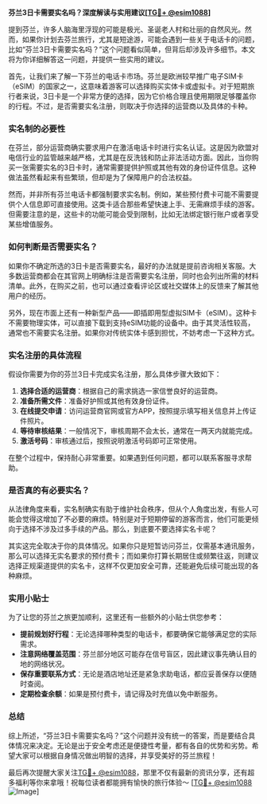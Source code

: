 **芬兰3日卡需要实名吗？深度解读与实用建议[[TG💪+ @esim1088](https://t.me/s/esim1088)]**

提到芬兰，许多人脑海里浮现的可能是极光、圣诞老人村和壮丽的自然风光。然而，如果你计划去芬兰旅行，尤其是短途游，可能会遇到一些关于电话卡的问题，比如“芬兰3日卡需要实名吗？”这个问题看似简单，但背后却涉及许多细节。本文将为你详细解答这一问题，并提供一些实用的建议。

首先，让我们来了解一下芬兰的电话卡市场。芬兰是欧洲较早推广电子SIM卡（eSIM）的国家之一，这意味着游客可以选择购买实体卡或虚拟卡。对于短期旅行者来说，3日卡是一个非常方便的选择，因为它价格合理且使用期限足够覆盖你的行程。不过，是否需要实名注册，则取决于你选择的运营商以及具体的卡种。

### 实名制的必要性

在芬兰，部分运营商确实要求用户在激活电话卡时进行实名认证。这是因为欧盟对电信行业的监管越来越严格，尤其是在反洗钱和防止非法活动方面。因此，当你购买一张需要实名的3日卡时，通常需要提供护照或其他有效的身份证件信息。这种做法虽然看起来有些繁琐，但却是为了保障用户的合法权益。

然而，并非所有芬兰电话卡都强制要求实名制。例如，某些预付费卡可能不需要提供个人信息即可直接使用。这类卡适合那些希望快速上手、无需麻烦手续的游客。但需要注意的是，这些卡的功能可能会受到限制，比如无法绑定银行账户或者享受某些增值服务。

### 如何判断是否需要实名？

如果你不确定所选的3日卡是否需要实名，最好的办法就是提前咨询相关客服。大多数运营商都会在其官网上明确标注是否需要实名注册，同时也会列出所需的材料清单。此外，在购买之前，也可以通过查看评论区或社交媒体上的反馈来了解其他用户的经历。

另外，现在市面上还有一种新型产品——即插即用型虚拟SIM卡（eSIM）。这种卡不需要物理实体，可以直接下载到支持eSIM功能的设备中。由于其灵活性较高，通常也不需要实名注册。如果你对传统实体卡感到担忧，不妨考虑一下这种方式。

### 实名注册的具体流程

假设你需要为你的芬兰3日卡完成实名注册，那么具体步骤大致如下：

1. **选择合适的运营商**：根据自己的需求挑选一家信誉良好的运营商。
2. **准备所需文件**：准备好护照或其他有效身份证件。
3. **在线提交申请**：访问运营商官网或官方APP，按照提示填写相关信息并上传证件照片。
4. **等待审核结果**：一般情况下，审核周期不会太长，通常在一两天内就能完成。
5. **激活号码**：审核通过后，按照说明激活号码即可正常使用。

在整个过程中，保持耐心非常重要。如果遇到任何问题，都可以联系客服寻求帮助。

### 是否真的有必要实名？

从法律角度来看，实名制确实有助于维护社会秩序，但从个人角度出发，有些人可能会觉得这增加了不必要的麻烦。特别是对于短期停留的游客而言，他们可能更倾向于选择不涉及过多手续的产品。那么，到底要不要选择实名卡呢？

其实这完全取决于你的具体情况。如果你只是短暂访问芬兰，仅需基本通讯服务，那么可以选择无实名要求的预付费卡；而如果你打算长期居住或频繁往返，则建议选择正规渠道提供的实名卡，这样不仅更加安全可靠，还能避免后续可能出现的各种麻烦。

### 实用小贴士

为了让您的芬兰之旅更加顺利，这里还有一些额外的小贴士供您参考：

- **提前规划好行程**：无论选择哪种类型的电话卡，都要确保它能够满足您的实际需求。
- **注意网络覆盖范围**：芬兰部分地区可能存在信号盲区，因此建议事先确认目的地的网络状况。
- **保存重要联系方式**：无论是酒店地址还是紧急求助电话，都应妥善保存以便随时查阅。
- **定期检查余额**：如果是预付费卡，请记得及时充值以免中断服务。

### 总结

综上所述，“芬兰3日卡需要实名吗？”这个问题并没有统一的答案，而是要结合具体情况来决定。无论是出于安全考虑还是便捷性考量，都有各自的优势和劣势。希望大家可以根据自身情况做出明智的选择，并享受美好的芬兰旅程！

最后再次提醒大家关注[TG💪+ @esim1088](https://t.me/s/esim1088)，那里不仅有最新的资讯分享，还有超多福利等你来拿哦！祝每位读者都能拥有愉快的旅行体验～ [[TG💪+ @esim1088](https://t.me/s/esim1088) ![Image](https://i.postimg.cc/4NQfJmqS/Snipaste-2025-05-13-00-14-12.png)]